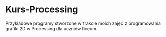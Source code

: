 # Kurs-Processing
Przykładowe programy stworzone w trakcie moich zajęć z programowania grafiki 2D w Processing dla uczniów liceum.

